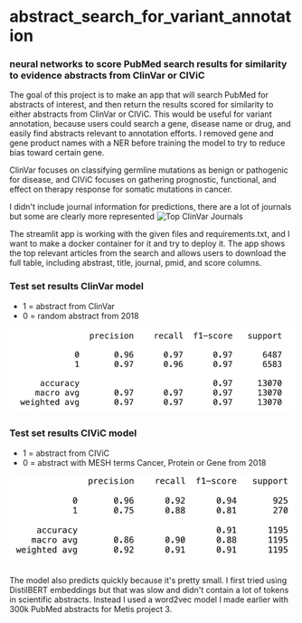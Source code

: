 # abstract_search_for_variant_annotation
### neural networks to score PubMed search results for similarity to evidence abstracts from ClinVar or CIViC 

The goal of this project is to make an app that will search PubMed for abstracts of interest, and then return the results scored for similarity to either abstracts from ClinVar or CIViC. This would be useful for variant annotation, because users could search a gene, disease name or drug, and easily find abstracts relevant to annotation efforts. I removed gene and gene product names with a NER before training the model to try to reduce bias toward certain gene. 

ClinVar focuses on classifying germline mutations as benign or pathogenic for disease, and CIViC focuses on gathering prognostic, functional, and effect on therapy response for somatic mutations in cancer.

I didn't include journal information for predictions, there are a lot of journals but some are clearly more represented
![Top ClinVar Journals](https://github.com/Beth526/abstract_search_for_variant_annotation/blob/main/images/JournalPieChart.jpeg)

The streamlit app is working with the given files and requirements.txt, and I want to make a docker container for it and try to deploy it. The app shows the top relevant articles from the search and allows users to download the full table, including abstrast, title, journal, pmid, and score columns.

### Test set results ClinVar model
- 1 = abstract from ClinVar
- 0 = random abstract from 2018

![Test set results ClinVar model](https://github.com/Beth526/abstract_search_for_variant_annotation/blob/main/images/ClinVar%20model%20stats.png)

### Test set results CIViC model
- 1 = abstract from CIViC
- 0 = abstract with MESH terms Cancer, Protein or Gene from 2018

![Test set results CIViC model](https://github.com/Beth526/abstract_search_for_variant_annotation/blob/main/images/CIViC%20model%20stats.png)

The model also predicts quickly because it's pretty small. I first tried using DistilBERT embeddings but that was slow and didn't contain a lot of tokens in scientific abstracts. Instead I used a word2vec model I made earlier with 300k PubMed abstracts for Metis project 3. 
